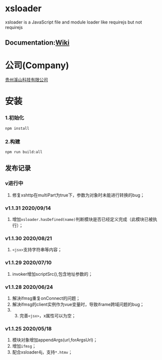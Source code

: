 # xsloader
xsloader is a JavaScript file and module loader like requirejs but not requirejs[]()
## Documentation:[Wiki](//github.com/gzxishan/xsloader/wiki)

# 公司(Company)
[贵州溪山科技有限公司](http://www.xishankeji.com)

# 安装
### 1.初始化
```
npm install
```
### 2.构建
```
npm run build:all
```

## 发布记录
### v进行中
1. 修复xshttp在multiPart为true下，参数为对象时未能进行转换的bug；

### v1.1.31 2020/09/14
1. 增加`xsloader.hasDefined(name)`判断模块是否已经定义完成（此模块已被执行）；

### v1.1.30 2020/08/21
1. `<jsx>`支持字符串等内容；

### v1.1.29 2020/07/10
1. invoker增加scriptSrc(),包含地址参数的；

### v1.1.28 2020/06/24
1. 解决ifmsg重复onConnect的问题；
2. 解决ifmsg的client实例作为vue变量时，导致iframe跨域问题的bug；
3. 3. 完善`<jsx>`，x属性可以为空；

### v1.1.25 2020/05/18
1. 模块对象增加appendArgs(url,forArgsUrl)；
2. 增加`ifmsg`；
3. 配合xsloader4j，支持`*.htmv`；